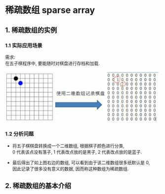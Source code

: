 # 稀疏数组 sparse array

## 1. 稀疏数组的实例
### 1.1 实际应用场景
需求:  
在五子棋程序中, 要能随时对棋盘进行存档和加载.

![五子棋](../99.images/2020-04-13-15-37-00.png)  

### 1.2 分析问题  
- 将五子棋棋盘转换成一个二维数组, 根据棋子颜色进行分类,   
  0 代表该点没有落子, 1 代表改点放的是黑子, 2 代表改点放的是蓝子.

- 最后得出了如上图右边的数组, 可以看到由于该二维数组很多纸默认是 0,  
  因此记录了很多没有意义的数据, 因而称这种数组为稀疏数组.

## 2. 稀疏数组的基本介绍